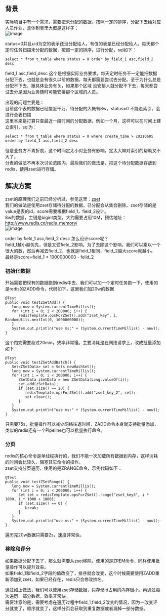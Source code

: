 ## 背景  
实际项目中有一个需求，需要把未分配的数据，按照一定的排序，分配下去给对应人员作业，具体到表里大概是这样子：  
![image]()  

status=0并且uid为空的表示还没分配给人，有值的表是已经分配给人。每天都个定时任务扫描未分配的数据，按照一定的排序，进行分配，sql如下： 
```
select * from t_table where status = 0 order by field_1 asc,field_2 desc
```
field_1 asc,field_desc 这个是根据实际业务要求。每天定时任务不一定能把数据分配下去，也就是会有很久以前的数据，每天都需要尝试去分配。至于为什么总是分配不下去，跟具体业务有关，如果那个区域
没安排人就分配不下去，每天都尝试去分是因为业务随时可能安排那个区域的人员。  

出现的问题主要是：  
目前这个表的数据已经接近千万，待分配的大概有8w，status=0 不能走索引，会进行全表扫描    
这里本来是打算只查最近一段时间的分配数据，例如一个月，这样可以在时间上建立索引，sql为：  
```
select * from t_table where status = 0 where create_time > 20210605 order by field_1 asc,field_2 desc  
```
但是业务方不肯折衷，这个时间定太小对业务有影响，定太大嘛对索引的帮助又不大了。    
分表的做法不再本次讨论范围内，最后我们的做法是，把这个待分配数据存放到redis，使用zset进行存储。   

## 解决方案   
zset的原理我们之前已经分析过，参见这里：[zset]()    
我们的做法是使用zset存储待分配的数据，已分配会从集合删除。zset存储的是value是表的id，score需要根据field_1，field_2设计。  
8w的数据，主键是bigint类型，大约需要占用10M，预估地址：http://www.redis.cn/redis_memory/  
![image]()    

order by field_1 asc,field_2 desc 怎么设计score呢？  
field_1越小越优先，但是又受field_2影响，为了去除这个影响，我们可以乘以一个很大的数，然后再减去field_2，也就是field_1相同，field_2越大score就越小。  
最终是score=field_1 * 1000000000 - feild_2   

### 初始化数据  
开始需要把现有的数据跑到redis中去，我们可以加一个定时任务跑一下，使用的是redis的ZADD命令，代码如下，这里我们加20w的数据  
```
@Test
public void testZSetAdd() {
   long now = System.currentTimeMillis();
   for (int i = 0; i < 200000; i++) {
      redisTemplate.opsForZSet().add("zset_key", i, RandomUtils.nextInt(0, 1000000000));
   }
   System.out.println("use ms:" + (System.currentTimeMillis() - now));
}
```  
这个跑完需要超过20min，效率非常慢。主要消耗是在网络请求上，改成批量添加如下：  
```
@Test
public void testZSetAddBatch() {
   Set<ZSetData> set = Sets.newHashSet();
   long now = System.currentTimeMillis();
   for (int i = 0; i < 200000; i++) {
      ZSetData zSetData = new ZSetData(Long.valueOf(i));
      set.add(zSetData);
      if (set.size() == 20) {
         redisTemplate.opsForZSet().add("zset_key_2", set);
         set.clear();
      }
   }
   System.out.println("use ms:" + (System.currentTimeMillis() - now));
}
```  
只需要75s，批量操作可以减少网络往返时间，ZADD命令本身就支持批量添加，类似的redis还有一个Pipeline也可以批量执行命令。  

### 分页   
redis的核心命令是单线程执行的，我们不能一次加载所有数据到内存，这样消耗的时间会比较久，阻塞其它命令的操作。  
zset支持分页遍历，使用的是ZRANGE命令，示例代码如下：  
```
@Test
public void testZSetRange() {
   long now = System.currentTimeMillis();
   for (int i = 0; i < 200000; i++) {
      Set set = redisTemplate.opsForZSet().range("zset_key3", i * 1000, i * 1000 + 1000);      
      if (set.size() == 0) {
         break;
      }
   }
   System.out.println("use ms:" + (System.currentTimeMillis() - now));
}
```
遍历完20w数据只需要2s，速度非常快。  

### 移除和评分  
如果数据分配下去了，那么就需要从zset移除，使用的是ZREM命令，同样使用批量操作可以提升效率。  
如果field_1和field_2字段的值改变了，排序就会改变，这个时候需要使用ZADD重新添加到zset，如果已经存在，redis只会修改排名。  

通过如上做法，我们可以使用zset存储数据，只存储id占用的内存很小。再通过每次遍历一部分数据，效率非常快。  
需要注意的是，需要考虑在遍历过程中field_1,field_2改变的情况，因为一改变评分就变了，顺序就变了，这样分页会获取到重复数据或者漏掉一部分数据。  






